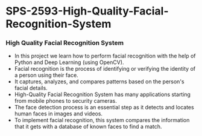 # SPS-2593-High-Quality-Facial-Recognition-System
### High Quality Facial Recognition System
* In this project we learn how to perform facial recognition with the help of Python and Deep Learning (using OpenCV). 
* Facial recognition is the process of identifying or verifying the identity of a person using their face.
* It captures, analyzes, and compares patterns based on the person's facial details.
* High-Quality Facial Recognition System has many applications starting from mobile phones to security cameras.
* The face detection process is an essential step as it detects and locates human faces in images and videos.
* To implement facial recognition, this system compares the information that it gets with a database of known faces to find a match. 
